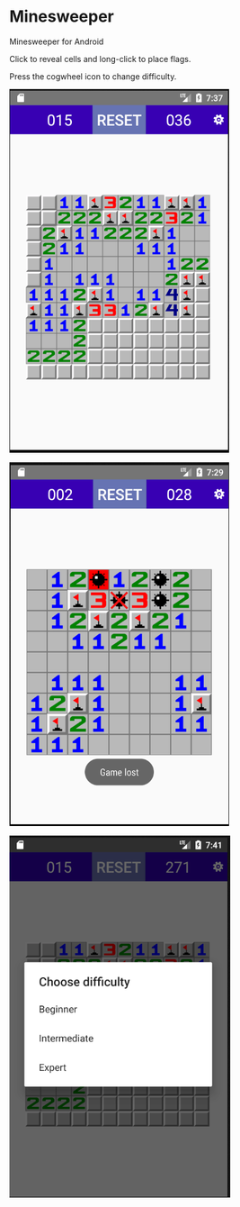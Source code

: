 # Minesweeper
Minesweeper for Android

Click to reveal cells and long-click to place flags.

Press the cogwheel icon to change difficulty.

![screenshot 1](./sc1.png)

![screenshot 2](./sc2.png)

![screenshot 3](./sc3.png)

